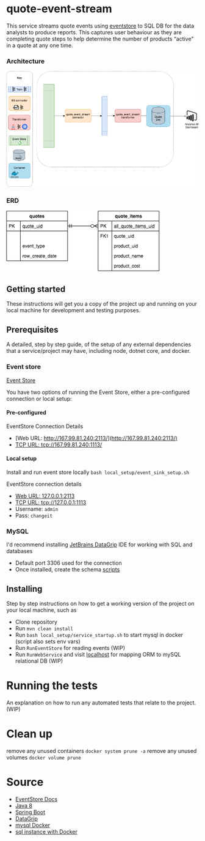 # quote-event-stream

This service streams quote events using [eventstore](https://eventstore.com/) to SQL DB for the data analysts to produce reports. This captures user behaviour as they are completing quote steps to help determine the number of products “active” in a quote at any one time.

### Architecture

![Architecture](./local_setup/diagrams/architecture.png)

### ERD

![ERD](./local_setup/diagrams/quote_stream_erd.png)

## Getting started

These instructions will get you a copy of the project up and running on your local machine for development and testing purposes.

## Prerequisites

A detailed, step by step guide, of the setup of any external dependencies that a service/project may have, including node, dotnet core, and docker.

### Event store
[Event Store](https://eventstore.com/docs/getting-started/index.html)

You have two options of running the Event Store, either a pre-configured connection or local setup:

#### Pre-configured 
EventStore Connection Details
- [Web URL: http://167.99.81.240:2113/](http://167.99.81.240:2113/)
- [TCP URL: tcp://167.99.81.240:1113/](tcp://167.99.81.240:1113/)

#### Local setup
Install and run event store locally `bash local_setup/event_sink_setup.sh`

EventStore connection details
- [Web URL: 127.0.0.1:2113](http://127.0.0.1:2113/)
- [TCP URL: tcp://127.0.0.1:1113](tcp://127.0.0.1:1113/)
- Username: `admin`
- Pass: `changeit`

### MySQL

I'd recommend installing [JetBrains DataGrip](https://www.jetbrains.com/datagrip/features/mysql.html) IDE for working with SQL and databases
- Default port 3306 used for the connection
- Once installed, create the schema [scripts](./scripts/000_create_schema.sql)

## Installing

Step by step instructions on how to get a working version of the project on your local machine, such as

- Clone repository
- Run `mvn clean install` 
- Run `bash local_setup/service_startup.sh` to start mysql in docker (script also sets env vars)
- Run `RunEventStore` for reading events (WIP)
- Run `RunWebService` and visit [localhost](http://localhost:8080/) for mapping ORM to mySQL relational DB (WIP)

# Running the tests

An explanation on how to run any automated tests that relate to the project. (WIP)

# Clean up

remove any unused containers `docker system prune -a`
remove any unused volumes `docker volume prune`

# Source

 * [EventStore Docs](https://eventstore.com/docs/)
 * [Java 8](https://www.java.com/pt_BR/download/faq/java8.xml)
 * [Spring Boot](https://spring.io/projects/spring-boot)
 * [DataGrip](https://www.jetbrains.com/datagrip/features/mysql.html)
 * [mysql Docker](https://hub.docker.com/_/mysql)
 * [sql instance with Docker](https://medium.com/@chrischuck35/how-to-create-a-mysql-instance-with-docker-compose-1598f3cc1bee)
